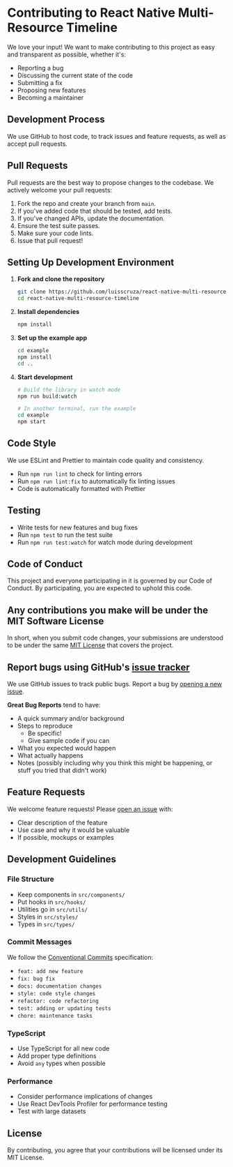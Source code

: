 # Contributing to React Native Multi-Resource Timeline

We love your input! We want to make contributing to this project as easy and transparent as possible, whether it's:

- Reporting a bug
- Discussing the current state of the code
- Submitting a fix
- Proposing new features
- Becoming a maintainer

## Development Process

We use GitHub to host code, to track issues and feature requests, as well as accept pull requests.

## Pull Requests

Pull requests are the best way to propose changes to the codebase. We actively welcome your pull requests:

1. Fork the repo and create your branch from `main`.
2. If you've added code that should be tested, add tests.
3. If you've changed APIs, update the documentation.
4. Ensure the test suite passes.
5. Make sure your code lints.
6. Issue that pull request!

## Setting Up Development Environment

1. **Fork and clone the repository**
   ```bash
   git clone https://github.com/luisscruza/react-native-multi-resource-timeline.git
   cd react-native-multi-resource-timeline
   ```

2. **Install dependencies**
   ```bash
   npm install
   ```

3. **Set up the example app**
   ```bash
   cd example
   npm install
   cd ..
   ```

4. **Start development**
   ```bash
   # Build the library in watch mode
   npm run build:watch
   
   # In another terminal, run the example
   cd example
   npm start
   ```

## Code Style

We use ESLint and Prettier to maintain code quality and consistency.

- Run `npm run lint` to check for linting errors
- Run `npm run lint:fix` to automatically fix linting issues
- Code is automatically formatted with Prettier

## Testing

- Write tests for new features and bug fixes
- Run `npm test` to run the test suite
- Run `npm run test:watch` for watch mode during development

## Code of Conduct

This project and everyone participating in it is governed by our Code of Conduct. By participating, you are expected to uphold this code.

## Any contributions you make will be under the MIT Software License

In short, when you submit code changes, your submissions are understood to be under the same [MIT License](http://choosealicense.com/licenses/mit/) that covers the project.

## Report bugs using GitHub's [issue tracker](https://github.com/luisscruza/react-native-multi-resource-timeline/issues)

We use GitHub issues to track public bugs. Report a bug by [opening a new issue](https://github.com/luisscruza/react-native-multi-resource-timeline/issues/new).

**Great Bug Reports** tend to have:

- A quick summary and/or background
- Steps to reproduce
  - Be specific!
  - Give sample code if you can
- What you expected would happen
- What actually happens
- Notes (possibly including why you think this might be happening, or stuff you tried that didn't work)

## Feature Requests

We welcome feature requests! Please [open an issue](https://github.com/luisscruza/react-native-multi-resource-timeline/issues/new) with:

- Clear description of the feature
- Use case and why it would be valuable
- If possible, mockups or examples

## Development Guidelines

### File Structure
- Keep components in `src/components/`
- Put hooks in `src/hooks/`
- Utilities go in `src/utils/`
- Styles in `src/styles/`
- Types in `src/types/`

### Commit Messages
We follow the [Conventional Commits](https://conventionalcommits.org/) specification:

- `feat: add new feature`
- `fix: bug fix`
- `docs: documentation changes`
- `style: code style changes`
- `refactor: code refactoring`
- `test: adding or updating tests`
- `chore: maintenance tasks`

### TypeScript
- Use TypeScript for all new code
- Add proper type definitions
- Avoid `any` types when possible

### Performance
- Consider performance implications of changes
- Use React DevTools Profiler for performance testing
- Test with large datasets

## License

By contributing, you agree that your contributions will be licensed under its MIT License.
